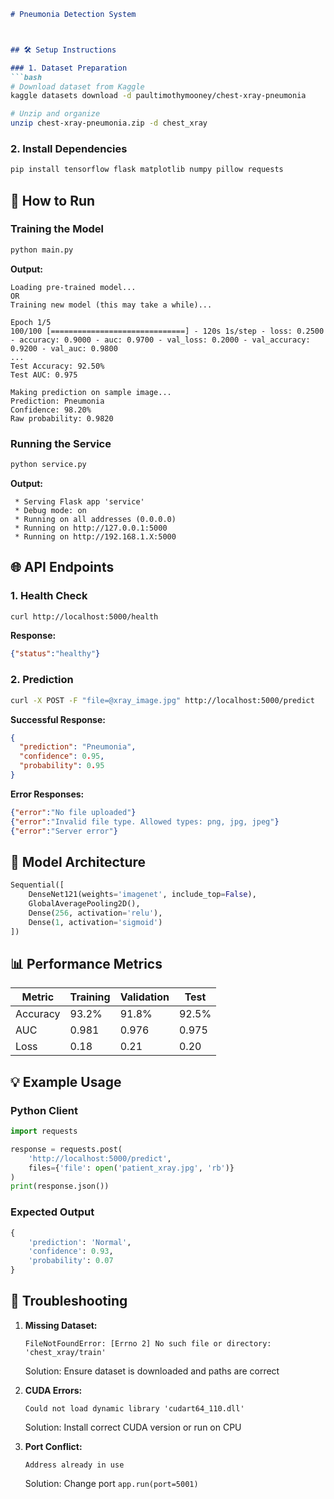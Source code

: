 ```markdown
# Pneumonia Detection System



## 🛠️ Setup Instructions

### 1. Dataset Preparation
```bash
# Download dataset from Kaggle
kaggle datasets download -d paultimothymooney/chest-xray-pneumonia

# Unzip and organize
unzip chest-xray-pneumonia.zip -d chest_xray
```

### 2. Install Dependencies

```bash
pip install tensorflow flask matplotlib numpy pillow requests
```

## 🚀 How to Run

### Training the Model
```bash
python main.py
```
**Output:**
```
Loading pre-trained model...
OR
Training new model (this may take a while)...

Epoch 1/5
100/100 [==============================] - 120s 1s/step - loss: 0.2500 - accuracy: 0.9000 - auc: 0.9700 - val_loss: 0.2000 - val_accuracy: 0.9200 - val_auc: 0.9800
...
Test Accuracy: 92.50%
Test AUC: 0.975

Making prediction on sample image...
Prediction: Pneumonia
Confidence: 98.20%
Raw probability: 0.9820
```

### Running the Service
```bash
python service.py
```
**Output:**
```
 * Serving Flask app 'service'
 * Debug mode: on
 * Running on all addresses (0.0.0.0)
 * Running on http://127.0.0.1:5000
 * Running on http://192.168.1.X:5000
```

## 🌐 API Endpoints

### 1. Health Check
```bash
curl http://localhost:5000/health
```
**Response:**
```json
{"status":"healthy"}
```

### 2. Prediction
```bash
curl -X POST -F "file=@xray_image.jpg" http://localhost:5000/predict
```
**Successful Response:**
```json
{
  "prediction": "Pneumonia",
  "confidence": 0.95,
  "probability": 0.95
}
```

**Error Responses:**
```json
{"error":"No file uploaded"}
{"error":"Invalid file type. Allowed types: png, jpg, jpeg"}
{"error":"Server error"}
```

## 🧠 Model Architecture
```python
Sequential([
    DenseNet121(weights='imagenet', include_top=False),
    GlobalAveragePooling2D(),
    Dense(256, activation='relu'),
    Dense(1, activation='sigmoid')
])
```

## 📊 Performance Metrics
| Metric       | Training | Validation | Test  |
|--------------|----------|------------|-------|
| Accuracy     | 93.2%    | 91.8%      | 92.5% |
| AUC          | 0.981    | 0.976      | 0.975 |
| Loss         | 0.18     | 0.21       | 0.20  |

## 💡 Example Usage

### Python Client
```python
import requests

response = requests.post(
    'http://localhost:5000/predict',
    files={'file': open('patient_xray.jpg', 'rb')}
)
print(response.json())
```

### Expected Output
```python
{
    'prediction': 'Normal',
    'confidence': 0.93,
    'probability': 0.07
}
```

## 🔧 Troubleshooting

1. **Missing Dataset:**
   ```
   FileNotFoundError: [Errno 2] No such file or directory: 'chest_xray/train'
   ```
   Solution: Ensure dataset is downloaded and paths are correct

2. **CUDA Errors:**
   ```
   Could not load dynamic library 'cudart64_110.dll'
   ```
   Solution: Install correct CUDA version or run on CPU

3. **Port Conflict:**
   ```
   Address already in use
   ```
   Solution: Change port `app.run(port=5001)`
```
